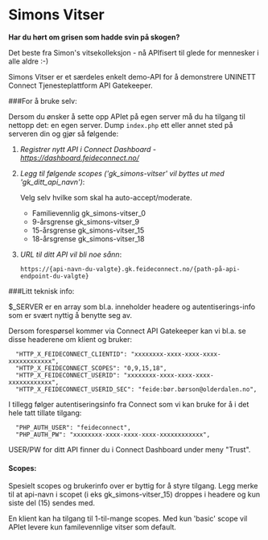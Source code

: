 # Simons Vitser

**Har du hørt om grisen som hadde svin på skogen?** 

Det beste fra Simon's vitsekolleksjon - nå APIfisert til glede for mennesker i alle aldre :-)

Simons Vitser er et særdeles enkelt demo-API for å demonstrere UNINETT Connect Tjenesteplattform API Gatekeeper.

###For å bruke selv: 

Dersom du ønsker å sette opp APIet på egen server må du ha tilgang til nettopp det: en egen server. Dump `index.php` ett eller annet sted på serveren din og gjør så følgende:

1. *Registrer nytt API i Connect Dashboard - https://dashboard.feideconnect.no/*
2. *Legg til følgende scopes ('gk_simons-vitser' vil byttes ut med 'gk_ditt_api_navn')*: 
	
	Velg selv hvilke som skal ha auto-accept/moderate.

	- Familievennlig gk_simons-vitser_0
	- 9-årsgrense	 gk_simons-vitser_9
	- 15-årsgrense	 gk_simons-vitser_15
	- 18-årsgrense	 gk_simons-vitser_18 

3. *URL til ditt API vil bli noe sånn*:

	`https://{api-navn-du-valgte}.gk.feideconnect.no/{path-på-api-endpoint-du-valgte}`

###Litt teknisk info: 

$_SERVER er en array som bl.a. inneholder headere og autentiserings-info 
som er svært nyttig å benytte seg av.

Dersom forespørsel kommer via Connect API Gatekeeper kan vi bl.a. se disse 
headerene om klient og bruker:

      "HTTP_X_FEIDECONNECT_CLIENTID": "xxxxxxxx-xxxx-xxxx-xxxx-xxxxxxxxxxxx",
      "HTTP_X_FEIDECONNECT_SCOPES": "0,9,15,18",
      "HTTP_X_FEIDECONNECT_USERID": "xxxxxxxx-xxxx-xxxx-xxxx-xxxxxxxxxxxx",
      "HTTP_X_FEIDECONNECT_USERID_SEC": "feide:bør.børson@olderdalen.no",

I tillegg følger autentiseringsinfo fra Connect som vi kan bruke for å i det hele tatt tillate tilgang:

      "PHP_AUTH_USER": "feideconnect",
      "PHP_AUTH_PW": "xxxxxxxx-xxxx-xxxx-xxxx-xxxxxxxxxxxx",

USER/PW for ditt API finner du i Connect Dashboard under meny "Trust".

#### Scopes:

Spesielt scopes og brukerinfo over er byttig for å styre tilgang. Legg merke til at api-navn i scopet (i eks gk_simons-vitser_15) droppes i headere og kun siste del (15) sendes med.

En klient kan ha tilgang til 1-til-mange scopes. Med kun 'basic' scope vil APIet levere kun familevennlige vitser som default.

